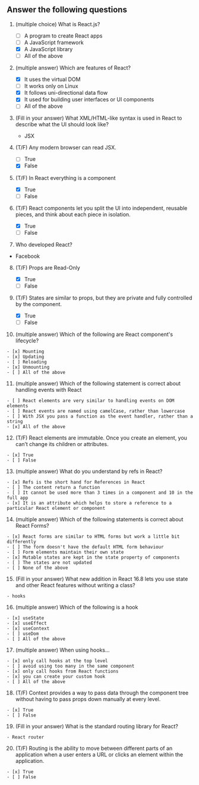 
## Answer the following questions

1.  (multiple choice) What is React.js?

    - [ ] A program to create React apps
    - [ ] A JavaScript framework
    - [x] A JavaScript library
    - [ ] All of the above

2.  (multiple answer) Which are features of React?

    - [x] It uses the virtual DOM
    - [ ] It works only on Linux
    - [x] It follows uni-directional data flow
    - [x] It used for building user interfaces or UI components
    - [ ] All of the above

3.  (Fill in your answer) What XML/HTML-like syntax is used in React to describe what the UI should look like?

    - JSX

4.  (T/F) Any modern browser can read JSX.

    - [ ] True
    - [x] False

5.  (T/F) In React everything is a component

    - [x] True
    - [ ] False

6.  (T/F) React components let you split the UI into independent, reusable pieces, and think about each piece in isolation.

    - [x] True
    - [ ] False

7.  Who developed React?

   - Facebook

8.  (T/F) Props are Read-Only

    - [x] True
    - [ ] False

9.  (T/F) States are similar to props, but they are private and fully controlled by the component.

    - [x] True
    - [ ] False

10.  (multiple answer) Which of the following are React component's lifecycle?

    - [x] Mounting
    - [x] Updating
    - [ ] Reloading
    - [x] Unmounting
    - [ ] All of the above

11.  (multiple answer) Which of the following statement is correct about handling events with React

    - [ ] React elements are very similar to handling events on DOM elements
    - [ ] React events are named using camelCase, rather than lowercase
    - [ ] With JSX you pass a function as the event handler, rather than a string
    - [x] All of the above

12.  (T/F) React elements are immutable. Once you create an element, you can’t change its children or attributes.

    - [x] True
    - [ ] False

13.  (multiple answer) What do you understand by refs in React?

    - [x] Refs is the short hand for References in React
    - [ ] The content return a function
    - [ ] It cannot be used more than 3 times in a component and 10 in the full app
    - [x] It is an attribute which helps to store a reference to a particular React element or component

14.  (multiple answer) Which of the following statements is correct about React Forms?

    - [x] React forms are similar to HTML forms but work a little bit differently
    - [ ] The form doesn't have the default HTML form behaviour
    - [ ] Form elements maintain their own state
    - [x] Mutable states are kept in the state property of components
    - [ ] The states are not updated
    - [ ] None of the above

15.  (Fill in your answer) What new addition in React 16.8 lets you use state and other React features without writing a class?

    - hooks

16.  (multiple answer) Which of the following is a hook

    - [x] useState
    - [x] useEffect
    - [x] useContext
    - [ ] useDom
    - [ ] All of the above

17.  (multiple answer) When using hooks...

    - [x] only call hooks at the top level
    - [ ] avoid using too many in the same component
    - [x] only call hooks from React functions
    - [x] you can create your custom hook
    - [ ] All of the above

18.  (T/F) Context provides a way to pass data through the component tree without having to pass props down manually at every level.

    - [x] True
    - [ ] False

19.  (Fill in your answer) What is the standard routing library for React?

    - React router

20.  (T/F) Routing is the ability to move between different parts of an application when a user enters a URL or clicks an element within the application.

    - [x] True
    - [ ] False
